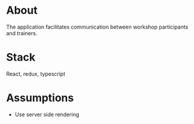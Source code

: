 # About

The application facilitates communication between workshop participants and trainers.

# Stack

React, redux,  typescript

# Assumptions
* Use server side rendering
